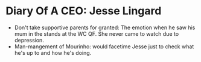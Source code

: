 # Diary Of A CEO: Jesse Lingard

* Don't take supportive parents for granted: The emotion when he saw his mum in the stands at the WC QF. She never came to watch due to depression.
* Man-mangement of Mourinho: would facetime Jesse just to check what he's up to and how he's doing.